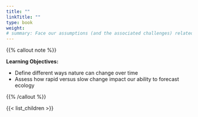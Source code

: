 ```yaml
---
title: ""
linkTitle: ""
type: book
weight:
# summary: Face our assumptions (and the associated challenges) related to how quickly nature changes
---
```


{{% callout note %}}

**Learning Objectives:**
* Define different ways nature can change over time 
* Assess how rapid versus slow change impact our ability to forecast ecology

{{% /callout %}}

{{< list_children >}}

